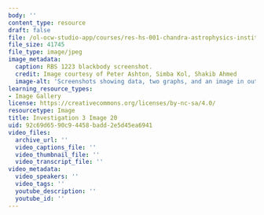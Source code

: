 ```yaml
---
body: ''
content_type: resource
draft: false
file: /ol-ocw-studio-app/courses/res-hs-001-chandra-astrophysics-institute/mithfh_chandra_inv3_rbsbla.jpg
file_size: 41745
file_type: image/jpeg
image_metadata:
  caption: RBS 1223 blackbody screenshot.
  credit: Image courtesy of Peter Ashton, Simba Kol, Shakib Ahmed
  image-alt: 'Screenshots showing data, two graphs, and an image in outer space. '
learning_resource_types:
- Image Gallery
license: https://creativecommons.org/licenses/by-nc-sa/4.0/
resourcetype: Image
title: Investigation 3 Image 20
uid: 92c69d65-90c9-4458-badd-2e5d45ea6941
video_files:
  archive_url: ''
  video_captions_file: ''
  video_thumbnail_file: ''
  video_transcript_file: ''
video_metadata:
  video_speakers: ''
  video_tags: ''
  youtube_description: ''
  youtube_id: ''
---
```

